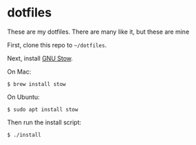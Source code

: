 # dotfiles
These are my dotfiles. There are many like it, but these are mine

First, clone this repo to `~/dotfiles`.

Next, install [GNU Stow](https://www.gnu.org/software/stow/).

On Mac:

```shell
$ brew install stow
```

On Ubuntu:

```shell
$ sudo apt install stow
```

Then run the install script:

```shell
$ ./install
```
